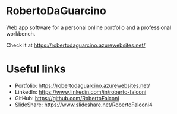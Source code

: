 # RobertoDaGuarcino
Web app software for a personal online portfolio and a professional workbench.

Check it at https://robertodaguarcino.azurewebsites.net/

# Useful links
- Portfolio: https://robertodaguarcino.azurewebsites.net/  
- LinkedIn: https://www.linkedin.com/in/roberto-falconi  
- GitHub: https://github.com/RobertoFalconi  
- SlideShare: https://www.slideshare.net/RobertoFalconi4  
